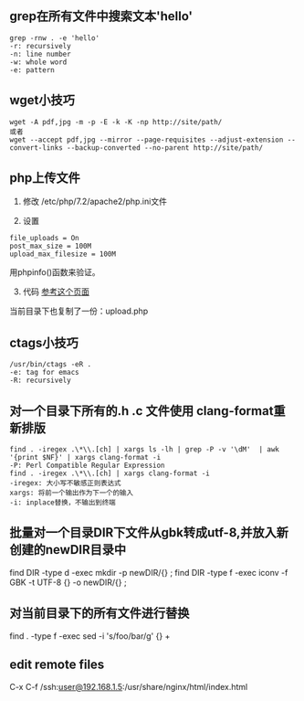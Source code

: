 ## grep在所有文件中搜索文本'hello'
```
grep -rnw . -e 'hello'
-r: recursively
-n: line number
-w: whole word
-e: pattern
```

## wget小技巧
```
wget -A pdf,jpg -m -p -E -k -K -np http://site/path/
或者
wget --accept pdf,jpg --mirror --page-requisites --adjust-extension --convert-links --backup-converted --no-parent http://site/path/
```

## php上传文件
1. 修改 /etc/php/7.2/apache2/php.ini文件

2. 设置
```
file_uploads = On
post_max_size = 100M
upload_max_filesize = 100M
```
用phpinfo()函数来验证。

3. 代码
[参考这个页面](https://gist.github.com/taterbase/2688850)

当前目录下也复制了一份：upload.php

## ctags小技巧
```
/usr/bin/ctags -eR .
-e: tag for emacs
-R: recursively
```


## 对一个目录下所有的.h .c 文件使用 clang-format重新排版
```
find . -iregex .\*\\.[ch] | xargs ls -lh | grep -P -v '\dM'  | awk '{print $NF}' | xargs clang-format -i
-P: Perl Compatible Regular Expression
find . -iregex .\*\\.[ch] | xargs clang-format -i
-iregex: 大小写不敏感正则表达式
xargs: 将前一个输出作为下一个的输入
-i: inplace替换，不输出到终端
```

## 批量对一个目录DIR下文件从gbk转成utf-8,并放入新创建的newDIR目录中
find DIR -type d -exec mkdir -p newDIR/{} \;
find DIR -type f -exec iconv -f GBK -t UTF-8 {} -o newDIR/{} \;

## 对当前目录下的所有文件进行替换
find . -type f -exec sed -i 's/foo/bar/g' {} +

## edit remote files
C-x C-f /ssh:user@192.168.1.5:/usr/share/nginx/html/index.html
